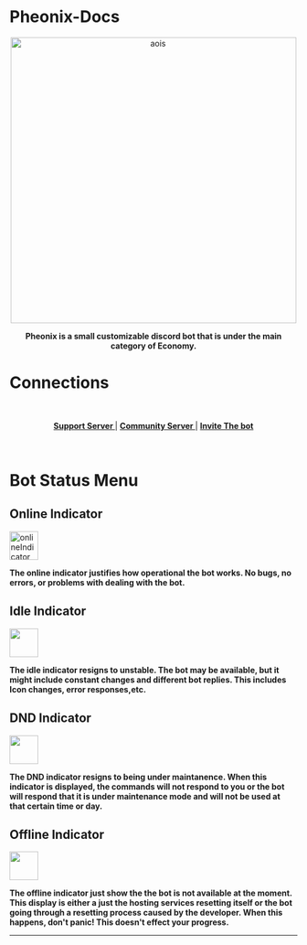 # Pheonix-Docs
<p align="center">
    <img width="500" src="https://media.discordapp.net/attachments/1182397732263038976/1215732499255263373/Untitled680_20240308104623.png?ex=65fdd21f&is=65eb5d1f&hm=4e5952c495ec5a362b3e0bd0713eb5f9d4f0cadbaefc040324d6400c1f72eeb6&" alt="aois">
</p>


<div align="center">
  <b>Pheonix is a small customizable discord bot that is under the main category of Economy.</b>
</div>

# Connections

<br/>

<div align="center">

**[ Support Server ](https://discord.gg/VuNn7bQD4F)**  |  **[ Community Server ](https://discord.gg/aENq7FbyKv)**  |  **[ Invite The bot ](https://discord.com/oauth2/authorize?client_id=1157802630190477374&permissions=1082600717488&scope=bot)**

  </div>

<br />

# Bot Status Menu

## Online Indicator

<div align="left">
    <img width="50" src="https://media.discordapp.net/attachments/1182397732263038976/1216203279877541908/IMG_4997.png?ex=65ff8891&is=65ed1391&hm=97312b4a56e013734c57bcfa197a7ad809e222c6c6600dda07c55660f2f9b242&" alt="onlineIndicator">

**The online indicator justifies how operational the bot works. No bugs, no errors, or problems with dealing with the bot.**

</div>

## Idle Indicator
<div align="left">
    <img width="50" src="https://media.discordapp.net/attachments/1182397732263038976/1216203280326066348/IMG_4998.png?ex=65ff8891&is=65ed1391&hm=97c376cb0b3c7a665f4199fb7a8738ac394cd78b645d6a4d51e881aeef00421c&">

**The idle indicator resigns to unstable. The bot may be available, but it might include constant changes and different bot replies. This includes Icon changes, error responses,etc.**

</div>

## DND Indicator

<div align="left">
    <img width="50" src="https://media.discordapp.net/attachments/1182397732263038976/1216203280879718530/IMG_4999.png?ex=65ff8892&is=65ed1392&hm=5832807a3694f95f81cae3286db6b65e2fe0a8a7fc727d0b3d2b86e9eb5dd2d5&">

**The DND indicator resigns to being under maintanence. When this indicator is displayed, the commands will not respond to you or the bot will respond that it is under maintenance mode and will not be used at that certain time or day.**


</div>

## Offline Indicator

<div align="left">
    <img width="50" src="https://media.discordapp.net/attachments/1182397732263038976/1216203281295216650/IMG_5001.png?ex=65ff8892&is=65ed1392&hm=14eb186b473a1fb87948c0105b7f3be04c1c5c2da74365a2aac877bd127e2733&">
</div>

**The offline indicator just show the the bot is not available at the moment. This display is either a just the hosting services resetting itself or the bot going through a resetting process caused by the developer. When this happens, don't panic! This doesn't effect your progress.**

---

